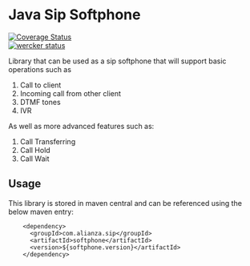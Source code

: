 Java Sip Softphone
==============================================================

[![Coverage Status](https://coveralls.io/repos/github/alianza-dev/java-sip-softphone/badge.svg?branch=master)](https://coveralls.io/github/alianza-dev/java-sip-softphone?branch=master)    
[![wercker status](https://app.wercker.com/status/c5620ebe20ac85b50f4c3cdaa83196b2/s/master "wercker status")](https://app.wercker.com/project/byKey/c5620ebe20ac85b50f4c3cdaa83196b2)    

Library that can be used as a sip softphone that will support basic operations
such as

1. Call to client
2. Incoming call from other client
3. DTMF tones
4. IVR

As well as more advanced features such as:  

1. Call Transferring
2. Call Hold
3. Call Wait

## Usage

This library is stored in maven central and can be referenced using the below maven
entry:  

        <dependency>
          <groupId>com.alianza.sip</groupId>
          <artifactId>softphone</artifactId>
          <version>${softphone.version}</artifactId>
        </dependency>



